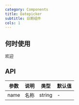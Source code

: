 ```yaml
---
category: Components
title: Datepicker
subtitle: 日期组件
cols: 1
---
```


## 何时使用

欢迎

## API

| 参数 | 说明 | 类型   | 默认值 |
| ---- | ---- | ------ | ------ |
| name | 名称 | string | -      |

